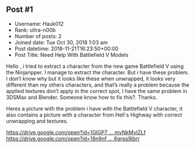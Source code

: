 ## Post #1
- Username: Hauk012
- Rank: ultra-n00b
- Number of posts: 2
- Joined date: Tue Oct 30, 2018 1:03 am
- Post datetime: 2018-11-21T16:23:50+00:00
- Post Title: Need Help With Battlefield V Models

Hello , i tried to extract a character from the new game Battlefield V using the Ninjaripper. I manage to extract the character. But i have these problem. I don’t know why but it looks like these when unwrapped, it looks very different than my others characters, and that’s really a problem because the applied textures don’t apply in the correct spot, I have the same problem in 3DSMax and Blender. Someone know how to fix this?. Thanks. 

Heres a picture with the problem i have with the Battlefield V character, it also contains a picture with a character from Hell´s Highway with correct unwrapping and textures.

[https://drive.google.com/open?id=1GlGP7 ... mvNkMvIZLf](https://drive.google.com/open?id=1GlGP7W_6HK5vf190kwsCfAmvNkMvIZLf)
[https://drive.google.com/open?id=18n9nf ... 6grps9jbrr](https://drive.google.com/open?id=18n9nfupsLGTHGRbT-F4DYr6grps9jbrr)
